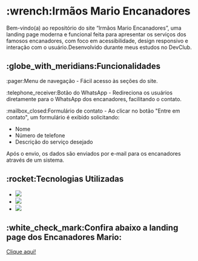<h1>:wrench:Irmãos Mario Encanadores</h1>
<p>Bem-vindo(a) ao repositório do site “Irmãos Mario Encanadores”, uma landing page moderna e funcional feita para apresentar os serviços dos famosos encanadores, com foco em acessibilidade, design responsivo e interação com o usuário.Desenvolvido durante meus estudos no DevClub.</p>

<h2> :globe_with_meridians:Funcionalidades</h2>
  <p> :pager:Menu de navegação - Fácil acesso às seções do site.</p>
  <p> :telephone_receiver:Botão do WhatsApp - Redireciona os usuários diretamente para o WhatsApp dos encanadores, facilitando o contato.</p>
  <p> :mailbox_closed:Formulário de contato - Ao clicar no botão "Entre em contato", um formulário é exibido solicitando: </p>
  <ul>
    <li>Nome</li>
    <li>Número de telefone</li>
    <li>Descrição do serviço desejado</li>
  </ul>
  <p> Após o envio, os dados são enviados por e-mail para os encanadores através de um sistema. </p>

  <h2>:rocket:Tecnologias Utilizadas</h2>
  <ul>
  <li><img src="https://img.shields.io/badge/HTML-239120?style=for-the-badge&logo=html5&logoColor=white"></li>
  <li> <img src="https://img.shields.io/badge/CSS-239120?&style=for-the-badge&logo=css3&logoColor=white"></li>
  <li><img src="https://img.shields.io/badge/JavaScript-F7DF1E?style=for-the-badge&logo=javascript&logoColor=black"></li>
 </ul>

 <h2>:white_check_mark:Confira abaixo a landing page dos Encanadores Mario:</h2>
 <a href="https://marianaasoares.github.io/projeto-encanadores/">Clique aqui!</a>



